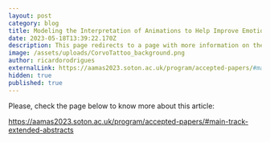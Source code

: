 ```yaml
---
layout: post
category: blog
title: Modeling the Interpretation of Animations to Help Improve Emotional Expression
date: 2023-05-18T13:39:22.170Z
description: This page redirects to a page with more information on the article.
image: /assets/uploads/CorvoTattoo_background.png
author: ricardorodrigues
externalLink: https://aamas2023.soton.ac.uk/program/accepted-papers/#main-track-extended-abstracts
hidden: true
published: true
---
```

Please, check the page below to know more about this article:

<https://aamas2023.soton.ac.uk/program/accepted-papers/#main-track-extended-abstracts>